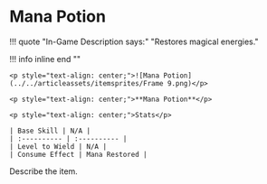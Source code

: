 # Mana Potion

!!! quote "In-Game Description says:"
    "Restores magical energies."

!!! info inline end ""

    <p style="text-align: center;">![Mana Potion](../../articleassets/itemsprites/Frame 9.png)</p>

    <p style="text-align: center;">**Mana Potion**</p>

    <p style="text-align: center;">Stats</p>

    | Base Skill | N/A |
    | :---------- | :---------- |
    | Level to Wield | N/A |
    | Consume Effect | Mana Restored |

Describe the item.